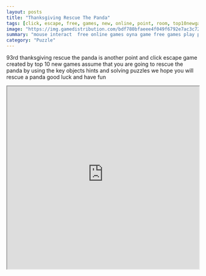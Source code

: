 ```yaml
---
layout: posts
title: "Thanksgiving Rescue The Panda"
tags: [click, escape, free, games, new, online, point, room, top10newgames, walkthrough, free, online, games, oyna, game, free, games, play, play, games]
image: "https://img.gamedistribution.com/bdf780bfaeee4f049f6792e7ac3c7210.jpg"
summary: "mouse interact  free online games oyna game free games play play games"
category: "Puzzle"
---
```


93rd thanksgiving rescue the panda is another point and click escape game created by top 10 new games assume that you are going to rescue the panda by using the key objects hints and solving puzzles we hope you will rescue a panda good luck and have fun

<iframe width="100%" height="480px;" src="https://flash.gamedistribution.com?game=bdf780bfaeee4f049f6792e7ac3c7210"></iframe>
